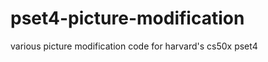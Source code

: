 pset4-picture-modification
==========================

various picture modification code for harvard's cs50x pset4
